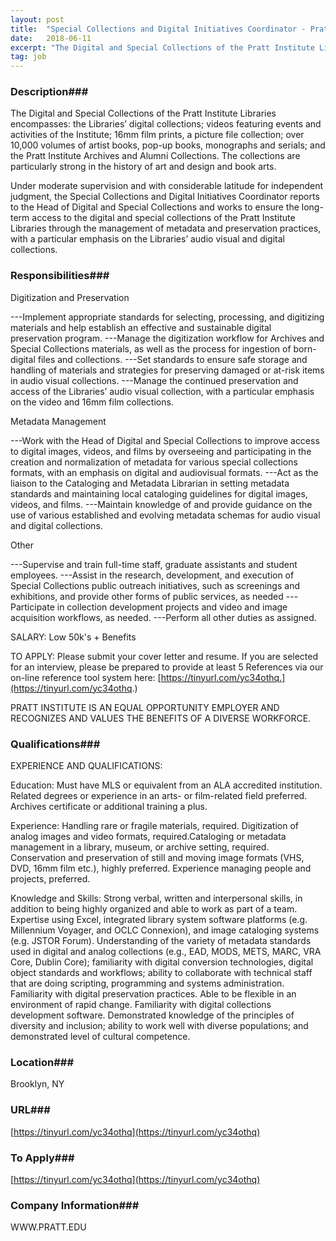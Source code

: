 ```yaml
---
layout: post
title:  "Special Collections and Digital Initiatives Coordinator - Pratt Institute"
date:   2018-06-11
excerpt: "The Digital and Special Collections of the Pratt Institute Libraries encompasses: the Libraries’ digital collections; videos featuring events and activities of the Institute; 16mm film prints, a picture file collection; over 10,000 volumes of artist books, pop-up books, monographs and serials; and the Pratt Institute Archives and Alumni Collections. The..."
tag: job
---
```


### Description###

The Digital and Special Collections of the Pratt Institute Libraries encompasses: the Libraries’ digital collections; videos featuring events and activities of the Institute; 16mm film prints, a picture file collection; over 10,000 volumes of artist books, pop-up books, monographs and serials; and the Pratt Institute Archives and Alumni Collections.  The collections are particularly strong in the history of art and design and book arts.

Under moderate supervision and with considerable latitude for independent judgment, the Special Collections and Digital Initiatives Coordinator reports to the Head of Digital and Special Collections and works to ensure the long-term access to the digital and special collections of the Pratt Institute Libraries through the management of metadata and preservation practices, with a particular emphasis on the Libraries’ audio visual and digital collections.


### Responsibilities###



Digitization and Preservation

---Implement appropriate standards for selecting, processing, and digitizing materials and help establish an effective and sustainable digital preservation program.
---Manage the digitization workflow for Archives and Special Collections materials, as well as the process for ingestion of born-digital files and collections.
---Set standards to ensure safe storage and handling of materials and strategies for preserving damaged or at-risk items in audio visual collections.
---Manage the continued preservation and access of the Libraries’ audio visual collection, with a particular emphasis on the video and 16mm film collections.


Metadata Management

---Work with the Head of Digital and Special Collections to improve access to digital images, videos, and films by overseeing and participating in the creation and normalization of metadata for various special collections formats, with an emphasis on digital and audiovisual formats.
---Act as the liaison to the Cataloging and Metadata Librarian in setting metadata standards and maintaining local cataloging guidelines for digital images, videos, and films.
---Maintain knowledge of and provide guidance on the use of various established and evolving metadata schemas for audio visual and digital collections.


Other

---Supervise and train full-time staff, graduate assistants and student employees.
---Assist in the research, development, and execution of Special Collections public outreach initiatives, such as screenings and exhibitions, and provide other forms of public services, as needed
---Participate in collection development projects and video and image acquisition workflows, as needed.
---Perform all other duties as assigned.

 
SALARY: Low 50k's + Benefits


TO APPLY:  Please submit your cover letter and resume.  If you are selected for an interview, please be prepared to provide at least 5 References via our on-line reference tool system here: [https://tinyurl.com/yc34othq.](https://tinyurl.com/yc34othq.)

 PRATT INSTITUTE IS AN EQUAL OPPORTUNITY EMPLOYER AND RECOGNIZES AND VALUES THE BENEFITS OF A DIVERSE WORKFORCE.


### Qualifications###

EXPERIENCE AND QUALIFICATIONS:

Education:  Must have MLS or equivalent from an ALA accredited institution.  Related degrees or experience in an arts- or film-related field preferred.  Archives certificate or additional training a plus.

Experience:  Handling rare or fragile materials, required.  Digitization of analog images and video formats, required.Cataloging or metadata management in a library, museum, or archive setting, required. Conservation and preservation of still and moving image formats (VHS, DVD, 16mm film etc.), highly preferred.  Experience managing people and projects, preferred.

Knowledge and Skills:  Strong verbal, written and interpersonal skills, in addition to being highly organized and able to work as part of a team.  Expertise using Excel, integrated library system software platforms (e.g. Millennium Voyager, and OCLC Connexion), and image cataloging systems (e.g. JSTOR Forum).  Understanding of the variety of metadata standards used in digital and analog collections (e.g., EAD, MODS, METS, MARC, VRA Core, Dublin Core); familiarity with digital conversion technologies, digital object standards and workflows; ability to collaborate with technical staff that are doing scripting, programming and systems administration.  Familiarity with digital preservation practices. Able to be flexible in an environment of rapid change. Familiarity with digital collections development software.  Demonstrated knowledge of the principles of diversity and inclusion; ability to work well with diverse populations; and demonstrated level of cultural competence.




### Location###

Brooklyn, NY


### URL###

[https://tinyurl.com/yc34othq](https://tinyurl.com/yc34othq)

### To Apply###

[https://tinyurl.com/yc34othq](https://tinyurl.com/yc34othq)


### Company Information###

WWW.PRATT.EDU



